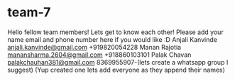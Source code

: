 # team-7
Hello fellow team members!
Lets get to know each other!
Please add your name email and phone number here if you would like :D
Anjali Kanvinde anjali.kanvinde@gmail.com +919820054228
Manan Rajotia manansharma.2604@gmail.com +918860103101
Palak Chavan palakchauhan381@gmail.com 8369955907-(lets create a whatsapp group I suggest) 
(Yup created one lets add everyone as they append their names)
